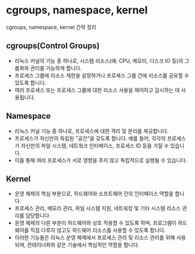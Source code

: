 # cgroups, namespace, kernel

cgroups, namespace, kernel 간략 정리

## cgroups(Control Groups)

- 리눅스 커널의 기능 중 하나로, 시스템 리소스(예: CPU, 메모리, 디스크 IO 등)의 그룹화와 관리를
  가능하게 합니다.
- 프로세스 그룹에 리소스 제한을 설정하거나 프로세스 그룹 간에 리소스를 공유할 수 있도록 합니다.
- 여러 프로세스 또는 프로세스 그룹에 대한 리소스 사용을 제어하고 감시하는 데 사용됩니다.

## Namespace

- 리눅스 커널 기능 중 하나로, 프로세스에 대한 격리 및 분리를 제공합니다.
- 프로세스가 자신만의 독립된 "공간"을 갖도록 합니다. 예를 들어, 각각의 프로세스가 자신만의 파일 시스템,
  네트워크 인터페이스, 프로세스 ID 등을 가질 수 있습니다.
- 이를 통해 여러 프로세스가 서로 영향을 주지 않고 독립적으로 실행될 수 있습니다.

## Kernel

- 운영 체제의 핵심 부분으로, 하드웨어와 소프트웨어 간의 인터페이스 역할을 합니다.
- 프로세스 관리, 메모리 관리, 파일 시스템 지원, 네트워킹 및 기타 시스템 리소스 관리를 담당합니다.
- 운영 체제의 다른 부분이 하드웨어와 상호 작용할 수 있도록 하며, 프로그램이 하드웨어를 직접 다루지 않고도
  하드웨어 리소스를 사용할 수 있도록 합니다.
- 이러한 기능들은 리눅스 운영 체제에서 프로세스 관리 및 리소스 관리를 위해 사용되며, 컨테이너화와
  같은 기술에서 핵심적인 역할을 합니다.
